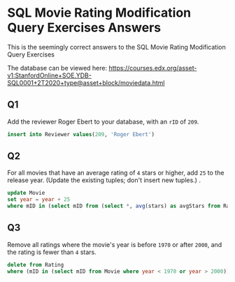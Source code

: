 # SQL Movie Rating Modification Query Exercises Answers

This is the seemingly correct answers to the SQL Movie Rating Modification Query Exercises

The database can be viewed here: https://courses.edx.org/asset-v1:StanfordOnline+SOE.YDB-SQL0001+2T2020+type@asset+block/moviedata.html


## Q1

Add the reviewer Roger Ebert to your database, with an `rID` of `209`. 

```sql
insert into Reviewer values(209, 'Roger Ebert')
```

## Q2

For all movies that have an average rating of `4` stars or higher, add `25` to the 
release year. (Update the existing tuples; don't insert new tuples.) . 

```sql
update Movie
set year = year + 25
where mID in (select mID from (select *, avg(stars) as avgStars from Rating group by mID) where avgStars >= 4)
```

## Q3

Remove all ratings where the movie's year is before `1970` or after `2000`, and the 
rating is fewer than `4` stars. 

```sql
delete from Rating
where (mID in (select mID from Movie where year < 1970 or year > 2000)) and (stars < 4)
```
